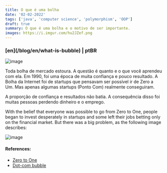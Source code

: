 ```yaml
---
title: O que é uma bolha
date: '02-02-2022'
tags: ['java', 'computer science', 'polymorphism', 'OOP']
draft: true
summary: O que é uma bolha e o motivo de ser importante.
images: https://i.imgur.com/hu2JZef.png
---
```


<h3>[en](/blog/en/what-is-bubble) | ptBR</h3>

![image](https://i.imgur.com/hu2JZef.png)

Toda bolha de mercado estoura. A questão é quanto e o que você aprendeu com ela. Em 1990, foi uma época de muita confiança e pouco resultado. A Bolha da Internet foi de startups que pensavam ser possível ir de Zero a Um. Mas apenas algumas startups (Ponto Com) realmente conseguiram.

A proporção de confiança e resultados não batia. A consequência disso foi muitas pessoas perdendo dinheiro e o emprego.

With the belief that everyone was possible to go from Zero to One, people began to invest desperately in startups and some left their jobs betting only on the financial market. But there was a big problem, as the following image describes:

![image](https://i.imgur.com/SdFPAfn.png)

#### References:

- [Zero to One](https://www.amazon.com/Zero-One-Notes-Startups-Future/dp/0804139296)
- [Dot-com bubble](https://en.wikipedia.org/wiki/Dot-com_bubble)
